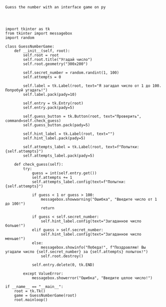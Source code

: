     Guess the number with an interface game on py




    import tkinter as tk
    from tkinter import messagebox
    import random

    class GuessNumberGame:
        def __init__(self, root):
            self.root = root
            self.root.title("Угадай число")
            self.root.geometry("300x200")
        
            self.secret_number = random.randint(1, 100)
            self.attempts = 0
        
            self.label = tk.Label(root, text="Я загадал число от 1 до 100. Попробуй угадать!")
            self.label.pack(pady=10)
        
            self.entry = tk.Entry(root)
            self.entry.pack(pady=5)
        
            self.guess_button = tk.Button(root, text="Проверить", command=self.check_guess)
            self.guess_button.pack(pady=5)
        
            self.hint_label = tk.Label(root, text="")
            self.hint_label.pack(pady=5)
        
            self.attempts_label = tk.Label(root, text=f"Попытки: {self.attempts}")
            self.attempts_label.pack(pady=5)
        
        def check_guess(self):
            try:
                guess = int(self.entry.get())
                self.attempts += 1
                self.attempts_label.config(text=f"Попытки: {self.attempts}")
            
                if guess < 1 or guess > 100:
                    messagebox.showwarning("Ошибка", "Введите число от 1 до 100!")
                    return
                
                if guess < self.secret_number:
                    self.hint_label.config(text="Загаданное число больше!")
                elif guess > self.secret_number:
                    self.hint_label.config(text="Загаданное число меньше!")
                else:
                    messagebox.showinfo("Победа!", f"Поздравляю! Вы угадали число {self.secret_number} за {self.attempts} попыток!")
                    self.root.destroy()
                
                self.entry.delete(0, tk.END)
            
            except ValueError:
                messagebox.showerror("Ошибка", "Введите целое число!")

    if __name__ == "__main__":
        root = tk.Tk()
        game = GuessNumberGame(root)
        root.mainloop()
